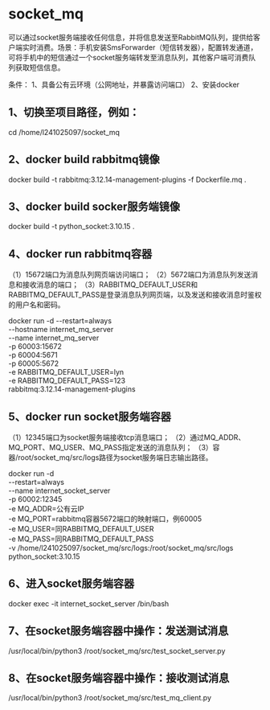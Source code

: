 # socket_mq
可以通过socket服务端接收任何信息，并将信息发送至RabbitMQ队列，提供给客户端实时消费。场景：手机安装SmsForwarder（短信转发器），配置转发通道，可将手机中的短信通过一个socket服务端转发至消息队列，其他客户端可消费队列获取短信信息。

条件：
1、具备公有云环境（公网地址，并暴露访问端口）
2、安装docker

## 1、切换至项目路径，例如：
cd /home/l241025097/socket_mq

## 2、docker build rabbitmq镜像
docker build -t rabbitmq:3.12.14-management-plugins -f Dockerfile.mq .

## 3、docker build socker服务端镜像
docker build -t python_socket:3.10.15 .

## 4、docker run rabbitmq容器
（1）15672端口为消息队列网页端访问端口；
（2）5672端口为消息队列发送消息和接收消息的端口；
（3）RABBITMQ_DEFAULT_USER和RABBITMQ_DEFAULT_PASS是登录消息队列网页端，以及发送和接收消息时鉴权的用户名和密码。

docker run -d --restart=always \
--hostname internet_mq_server \
--name internet_mq_server \
-p 60003:15672 \
-p 60004:5671 \
-p 60005:5672 \
-e RABBITMQ_DEFAULT_USER=lyn \
-e RABBITMQ_DEFAULT_PASS=123 \
rabbitmq:3.12.14-management-plugins

## 5、docker run socket服务端容器
（1）12345端口为socket服务端接收tcp消息端口；
（2）通过MQ_ADDR、MQ_PORT、MQ_USER、MQ_PASS指定发送的消息队列；
（3）容器/root/socket_mq/src/logs路径为socket服务端日志输出路径。

docker run -d \
--restart=always \
--name internet_socket_server \
-p 60002:12345 \
-e MQ_ADDR=公有云IP \
-e MQ_PORT=rabbitmq容器5672端口的映射端口，例60005 \
-e MQ_USER=同RABBITMQ_DEFAULT_USER \
-e MQ_PASS=同RABBITMQ_DEFAULT_PASS \
-v /home/l241025097/socket_mq/src/logs:/root/socket_mq/src/logs \
python_socket:3.10.15

## 6、进入socket服务端容器
docker exec -it internet_socket_server /bin/bash

## 7、在socket服务端容器中操作：发送测试消息
/usr/local/bin/python3 /root/socket_mq/src/test_socket_server.py

## 8、在socket服务端容器中操作：接收测试消息
/usr/local/bin/python3 /root/socket_mq/src/test_mq_client.py
